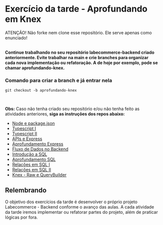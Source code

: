 # Exercício da tarde - Aprofundando em Knex

ATENÇÃO! Não forke nem clone esse repositório. Ele serve apenas como enunciado!<br><br>

<strong>Continue trabalhando no seu repositório labecommerce-backend criado anteriormente. Evite trabalhar na main e crie branches para organizar cada nova implementação ou refatoração. A de hoje por exemplo, pode se chamar aprofundando-knex.</strong>

### Comando para criar a branch e já entrar nela
```
git checkout -b aprofundando-knex
```
<br>

<strong>Obs:</strong> Caso não tenha criado seu repositório e/ou não tenha feito as atividades anteriores, <strong>siga as instruções dos repos abaixo:</strong> <br>

- [Node e package.json](https://github.com/labenuexercicios/node-package-json-exercicios)
- [Typescript I](https://github.com/labenuexercicios/typescript-i-exercicios)
- [Typescript II](https://github.com/labenuexercicios/typescript-ii-exercicios)
- [APIs e Express](https://github.com/labenuexercicios/apis-e-express-exercicios)
- [Aprofundamento Express](https://github.com/labenuexercicios/aprofundamento-express-exercicios)
- [Fluxo de Dados no Backend](https://github.com/labenuexercicios/fluxo-de-dados-backend-exercicios)
- [Introdução a SQL](https://github.com/labenuexercicios/intro-sql-exercicios)
- [Aprofundamento SQL](https://github.com/labenuexercicios/aprofundamento-sql-exercicios)
- [Relações em SQL I](https://github.com/labenuexercicios/relacoes-sql-I)
- [Relações em SQL II](https://github.com/labenuexercicios/relacoes-sql-II)
- [Knex - Raw e QueryBuilder](https://github.com/labenuexercicios/knex-raw-query-builder)



## Relembrando

O objetivo dos exercícios da tarde é desenvolver o próprio projeto Labecommerce - Backend conforme o avanço das aulas.
A cada atividade da tarde iremos implementar ou refatorar partes do projeto, além de praticar lógicas por fora.
